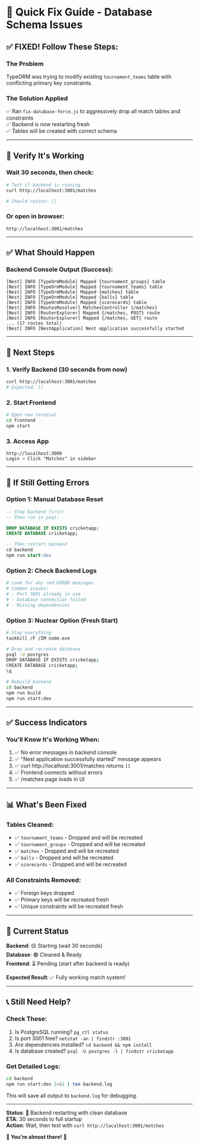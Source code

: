 # 🔧 Quick Fix Guide - Database Schema Issues

## ✅ **FIXED! Follow These Steps:**

### The Problem
TypeORM was trying to modify existing `tournament_teams` table with conflicting primary key constraints.

### The Solution Applied
✅ Ran `fix-database-force.js` to aggressively drop all match tables and constraints  
✅ Backend is now restarting fresh  
✅ Tables will be created with correct schema  

---

## 🚀 **Verify It's Working**

### Wait 30 seconds, then check:

```bash
# Test if backend is running
curl http://localhost:3001/matches

# Should return: []
```

### Or open in browser:
```
http://localhost:3001/matches
```

---

## ✅ **What Should Happen**

### Backend Console Output (Success):
```
[Nest] INFO [TypeOrmModule] Mapped {tournament_groups} table
[Nest] INFO [TypeOrmModule] Mapped {tournament_teams} table
[Nest] INFO [TypeOrmModule] Mapped {matches} table
[Nest] INFO [TypeOrmModule] Mapped {balls} table
[Nest] INFO [TypeOrmModule] Mapped {scorecards} table
[Nest] INFO [RoutesResolver] MatchesController {/matches}
[Nest] INFO [RouterExplorer] Mapped {/matches, POST} route
[Nest] INFO [RouterExplorer] Mapped {/matches, GET} route
... (17 routes total)
[Nest] INFO [NestApplication] Nest application successfully started
```

---

## 🎯 **Next Steps**

### 1. Verify Backend (30 seconds from now)
```bash
curl http://localhost:3001/matches
# Expected: []
```

### 2. Start Frontend
```bash
# Open new terminal
cd frontend
npm start
```

### 3. Access App
```
http://localhost:3000
Login → Click "Matches" in sidebar
```

---

## 🚨 **If Still Getting Errors**

### Option 1: Manual Database Reset
```sql
-- Stop backend first!
-- Then run in psql:

DROP DATABASE IF EXISTS cricketapp;
CREATE DATABASE cricketapp;

-- Then restart backend
cd backend
npm run start:dev
```

### Option 2: Check Backend Logs
```bash
# Look for any red ERROR messages
# Common issues:
# - Port 3001 already in use
# - Database connection failed
# - Missing dependencies
```

### Option 3: Nuclear Option (Fresh Start)
```bash
# Stop everything
taskkill /F /IM node.exe

# Drop and recreate database
psql -U postgres
DROP DATABASE IF EXISTS cricketapp;
CREATE DATABASE cricketapp;
\q

# Rebuild backend
cd backend
npm run build
npm run start:dev
```

---

## ✅ **Success Indicators**

### You'll Know It's Working When:
1. ✅ No error messages in backend console
2. ✅ "Nest application successfully started" message appears
3. ✅ curl http://localhost:3001/matches returns `[]`
4. ✅ Frontend connects without errors
5. ✅ /matches page loads in UI

---

## 📊 **What's Been Fixed**

### Tables Cleaned:
- ✅ `tournament_teams` - Dropped and will be recreated
- ✅ `tournament_groups` - Dropped and will be recreated  
- ✅ `matches` - Dropped and will be recreated
- ✅ `balls` - Dropped and will be recreated
- ✅ `scorecards` - Dropped and will be recreated

### All Constraints Removed:
- ✅ Foreign keys dropped
- ✅ Primary keys will be recreated fresh
- ✅ Unique constraints will be recreated fresh

---

## 🎯 **Current Status**

**Backend**: 🟡 Starting (wait 30 seconds)  
**Database**: 🟢 Cleaned & Ready  
**Frontend**: ⏳ Pending (start after backend is ready)  

**Expected Result**: ✅ Fully working match system!

---

## 📞 **Still Need Help?**

### Check These:
1. Is PostgreSQL running? `pg_ctl status`
2. Is port 3001 free? `netstat -an | findstr :3001`
3. Are dependencies installed? `cd backend && npm install`
4. Is database created? `psql -U postgres -l | findstr cricketapp`

### Get Detailed Logs:
```bash
cd backend
npm run start:dev 2>&1 | tee backend.log
```

This will save all output to `backend.log` for debugging.

---

**Status**: 🔄 Backend restarting with clean database  
**ETA**: 30 seconds to full startup  
**Action**: Wait, then test with `curl http://localhost:3001/matches`  

**🎯 You're almost there!** 🚀


